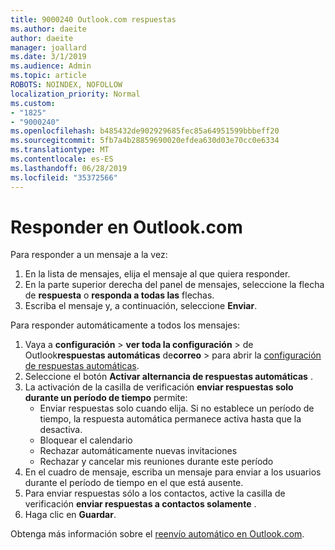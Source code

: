 ```yaml
---
title: 9000240 Outlook.com respuestas
ms.author: daeite
author: daeite
manager: joallard
ms.date: 3/1/2019
ms.audience: Admin
ms.topic: article
ROBOTS: NOINDEX, NOFOLLOW
localization_priority: Normal
ms.custom:
- "1825"
- "9000240"
ms.openlocfilehash: b485432de902929685fec85a64951599bbbeff20
ms.sourcegitcommit: 5fb7a4b28859690020efdea630d03e70cc0e6334
ms.translationtype: MT
ms.contentlocale: es-ES
ms.lasthandoff: 06/28/2019
ms.locfileid: "35372566"
---
```

# <a name="replying-in-outlookcom"></a>Responder en Outlook.com

Para responder a un mensaje a la vez:

1. En la lista de mensajes, elija el mensaje al que quiera responder.
2. En la parte superior derecha del panel de mensajes, seleccione la flecha de **respuesta** o **responda a todas las** flechas.
3. Escriba el mensaje y, a continuación, seleccione **Enviar**.

Para responder automáticamente a todos los mensajes:

1. Vaya a **configuración** > **ver toda la configuración** > de Outlook**respuestas automáticas** de**correo** > para abrir la [configuración de respuestas automáticas](https://outlook.live.com/mail/options/mail/automaticReplies).
2. Seleccione el botón **Activar alternancia de respuestas automáticas** .
3. La activación de la casilla de verificación **enviar respuestas solo durante un período de tiempo** permite:
    - Enviar respuestas solo cuando elija. Si no establece un período de tiempo, la respuesta automática permanece activa hasta que la desactiva.
    - Bloquear el calendario
    - Rechazar automáticamente nuevas invitaciones
    - Rechazar y cancelar mis reuniones durante este período
4. En el cuadro de mensaje, escriba un mensaje para enviar a los usuarios durante el período de tiempo en el que está ausente.
5. Para enviar respuestas sólo a los contactos, active la casilla de verificación **enviar respuestas a contactos solamente** .
6. Haga clic en **Guardar**.

Obtenga más información sobre el [reenvío automático en Outlook.com](https://support.office.com/article/14614626-9855-48dc-a986-dec81d07b1a0).